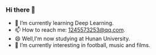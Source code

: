 ### Hi there 👋

<!--
**star-wxy/star-wxy** is a ✨ _special_ ✨ repository because its `README.md` (this file) appears on your GitHub profile.

Here are some ideas to get you started:

- 🔭 I’m currently working on ...
- 🌱 I’m currently learning ...
- 👯 I’m looking to collaborate on ...
- 🤔 I’m looking for help with ...
- 💬 Ask me about ...
- 📫 How to reach me: ...
- 😄 Pronouns: ...
- ⚡ Fun fact: ...
-->

- 🌱 I’m currently learning Deep Learning.
- 📫 How to reach me: 1245573253@qq.com.
- 😄 Well,I'm now studying at Hunan University.
- 🔭 I’m currently interesting in football, music and films.
